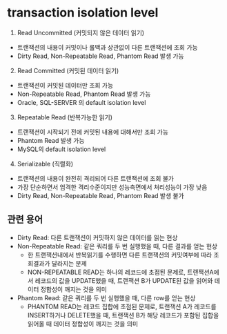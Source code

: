 # transaction isolation level
1. Read Uncommitted (커밋되지 않은 데이터 읽기)
- 트랜잭션의 내용이 커밋이나 롤백과 상관없이 다른 트랜잭션에 조회 가능
- Dirty Read, Non-Repeatable Read, Phantom Read 발생 가능
2. Read Committed (커밋된 데이터 읽기)
- 트랜잭션이 커밋된 데이터만 조회 가능
- Non-Repeatable Read, Phantom Read 발생 가능
- Oracle, SQL-SERVER 의 default isolation level
3. Repeatable Read (반복가능한 읽기)
- 트랜잭션이 시작되기 전에 커밋된 내용에 대해서만 조회 가능
- Phantom Read 발생 가능
- MySQL의 default isolation level
4. Serializable (직렬화)
- 트랜잭션의 내용이 완전히 격리되어 다른 트랜잭션에 조회 불가
- 가장 단순하면서 엄격한 격리수준이지만 성능측면에서 처리성능이 가장 낮음
- Dirty Read, Non-Repeatable Read, Phantom Read 발생 불가

## 관련 용어
- Dirty Read: 다른 트랜잭션이 커밋하지 않은 데이터를 읽는 현상
- Non-Repeatable Read: 같은 쿼리를 두 번 실행했을 때, 다른 결과를 얻는 현상
  - 한 트랜잭션내에서 반복읽기를 수행하면 다른 트랜잭션의 커밋여부에 따라 조회결과가 달라지는 문제
  - NON-REPEATABLE READ는 하나의 레코드에 초점된 문제로, 트랜잭션A에서 레코드의 값을 UPDATE했을 때, 트랜잭션 B가 UPDATE된 값을 읽어와 데이터 정합성이 깨지는 것을 의미
- Phantom Read: 같은 쿼리를 두 번 실행했을 때, 다른 row를 얻는 현상
  - PHANTOM READ는 레코드 집합에 초점된 문제로, 트랜잭션 A가 레코드를 INSERT하거나 DELETE했을 때, 트랜잭션 B가 해당 레코드가 포함된 집합을 읽어올 때 데이터 정합성이 깨지는 것을 의미
